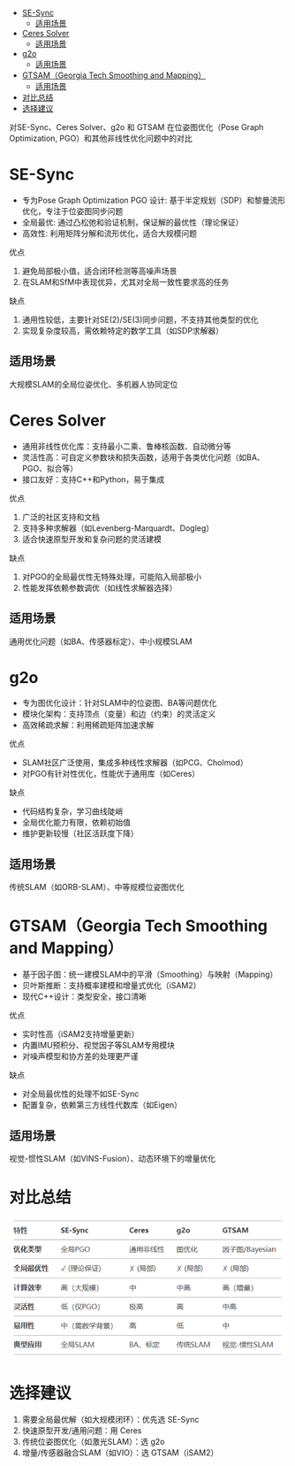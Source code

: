 - [SE-Sync](#se-sync)
  - [适用场景](#适用场景)
- [Ceres Solver](#ceres-solver)
  - [适用场景](#适用场景-1)
- [g2o](#g2o)
  - [适用场景](#适用场景-2)
- [GTSAM（Georgia Tech Smoothing and Mapping）](#gtsamgeorgia-tech-smoothing-and-mapping)
  - [适用场景](#适用场景-3)
- [对比总结](#对比总结)
- [选择建议](#选择建议)

对SE-Sync、Ceres Solver、g2o 和 GTSAM 在位姿图优化（Pose Graph Optimization, PGO）和其他非线性优化问题中的对比

# SE-Sync

- 专为Pose Graph Optimization PGO 设计: 基于半定规划（SDP）和黎曼流形优化，专注于位姿图同步问题
- 全局最优: 通过凸松弛和验证机制，保证解的最优性（理论保证）
- 高效性: 利用矩阵分解和流形优化，适合大规模问题

优点

1. 避免局部极小值，适合闭环检测等高噪声场景
2. 在SLAM和SfM中表现优异，尤其对全局一致性要求高的任务

缺点

1. 通用性较低，主要针对SE(2)/SE(3)同步问题，不支持其他类型的优化
2. 实现复杂度较高，需依赖特定的数学工具（如SDP求解器）

## 适用场景

大规模SLAM的全局位姿优化、多机器人协同定位

# Ceres Solver

- 通用非线性优化库：支持最小二乘、鲁棒核函数、自动微分等
- 灵活性高：可自定义参数块和损失函数，适用于各类优化问题（如BA、PGO、拟合等）
- 接口友好：支持C++和Python，易于集成

优点

1. 广泛的社区支持和文档
2. 支持多种求解器（如Levenberg-Marquardt、Dogleg）
3. 适合快速原型开发和复杂问题的灵活建模

缺点

1. 对PGO的全局最优性无特殊处理，可能陷入局部极小
2. 性能发挥依赖参数调优（如线性求解器选择）

## 适用场景

通用优化问题（如BA、传感器标定）、中小规模SLAM

# g2o

- 专为图优化设计：针对SLAM中的位姿图、BA等问题优化
- 模块化架构：支持顶点（变量）和边（约束）的灵活定义
- 高效稀疏求解：利用稀疏矩阵加速求解

优点

- SLAM社区广泛使用，集成多种线性求解器（如PCG、Cholmod）
- 对PGO有针对性优化，性能优于通用库（如Ceres）

缺点

- 代码结构复杂，学习曲线陡峭
- 全局优化能力有限，依赖初始值
- 维护更新较慢（社区活跃度下降）

## 适用场景

传统SLAM（如ORB-SLAM）、中等规模位姿图优化

# GTSAM（Georgia Tech Smoothing and Mapping）

- 基于因子图：统一建模SLAM中的平滑（Smoothing）与映射（Mapping）
- 贝叶斯推断：支持概率建模和增量式优化（iSAM2）
- 现代C++设计：类型安全，接口清晰

优点

- 实时性高（iSAM2支持增量更新）
- 内置IMU预积分、视觉因子等SLAM专用模块
- 对噪声模型和协方差的处理更严谨

缺点

- 对全局最优性的处理不如SE-Sync
- 配置复杂，依赖第三方线性代数库（如Eigen）

## 适用场景

视觉-惯性SLAM（如VINS-Fusion）、动态环境下的增量优化

# 对比总结

![](./img/ceres_g2o_grsam_se-sync/ceres_g2o_grsam_se-sync_1.png)

# 选择建议

1. 需要全局最优解（如大规模闭环）：优先选 SE-Sync
2. 快速原型开发/通用问题：用 Ceres
3. 传统位姿图优化（如激光SLAM）：选 g2o
4. 增量/传感器融合SLAM（如VIO）：选 GTSAM（iSAM2）
